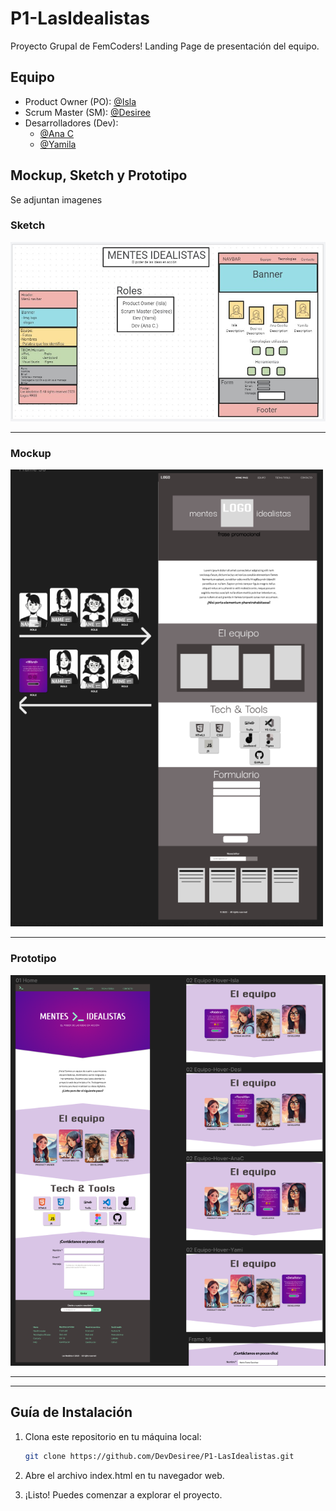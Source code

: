 # P1-LasIdealistas
Proyecto Grupal de FemCoders! Landing Page de presentación del equipo.


## Equipo

- Product Owner (PO): [@Isla](https://github.com/islacrur)
- Scrum Master (SM): [@Desiree](https://github.com/DevDesiree)
- Desarrolladores (Dev):
  - [@Ana C](https://github.com/AnaCe-7)
  - [@Yamila](https://github.com/yamiranea)


## Mockup, Sketch y Prototipo

Se adjuntan imagenes

### Sketch
<img src="./images-md/sketchKaban.jpg">

---

### Mockup
<img src="./images-md/mockup.png" width="500">

---

### Prototipo
<img src="./images-md/prototipo.png" >

---
---



## Guía de Instalación

1. Clona este repositorio en tu máquina local:

   ```bash
   git clone https://github.com/DevDesiree/P1-LasIdealistas.git
    ```

2. Abre el archivo index.html en tu navegador web.

3. ¡Listo! Puedes comenzar a explorar el proyecto.